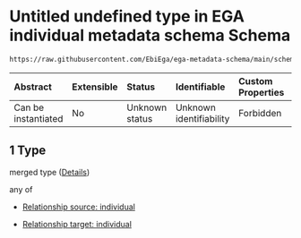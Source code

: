 # Untitled undefined type in EGA individual metadata schema Schema

```txt
https://raw.githubusercontent.com/EbiEga/ega-metadata-schema/main/schemas/EGA.individual.json#/properties/individualRelationships/items/allOf/1/anyOf/1/allOf/1
```



| Abstract            | Extensible | Status         | Identifiable            | Custom Properties | Additional Properties | Access Restrictions | Defined In                                                                           |
| :------------------ | :--------- | :------------- | :---------------------- | :---------------- | :-------------------- | :------------------ | :----------------------------------------------------------------------------------- |
| Can be instantiated | No         | Unknown status | Unknown identifiability | Forbidden         | Allowed               | none                | [EGA.individual.json\*](../../../schemas/EGA.individual.json "open original schema") |

## 1 Type

merged type ([Details](ega-14-properties-individual-relationships-items-allof-relationship-constraints-for-an-individual-anyof-allowed-relationships-of-type-childof-familyrelationshipwith-groupedwith-sameas-optional-ones-allof-1.md))

any of

*   [Relationship source: individual](ega-12-definitions-relationship-source-individual.md "check type definition")

*   [Relationship target: individual](ega-12-definitions-relationship-target-individual.md "check type definition")
